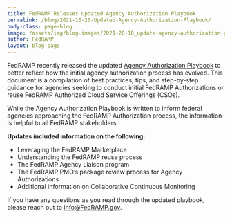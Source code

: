 ```yaml
---
title: FedRAMP Releases Updated Agency Authorization Playbook
permalink: /blog/2021-10-20-Updated-Agency-Authorization-Playbook/
body-class: page-blog
image: /assets/img/blog-images/2021-20-10_update-agency-authorization-playbook.png
author: FedRAMP
layout: blog-page
---
```


FedRAMP recently released the updated [Agency Authorization Playbook](https://www.fedramp.gov/assets/resources/documents/Agency_Authorization_Playbook.pdf) to better reflect how the initial agency authorization process has evolved. This document is a compilation of best practices, tips, and step-by-step guidance for agencies seeking to conduct initial FedRAMP Authorizations or reuse FedRAMP Authorized Cloud Service Offerings (CSOs). 
 
While the Agency Authorization Playbook is written to inform federal agencies approaching the FedRAMP Authorization process, the information is helpful to all FedRAMP stakeholders.
 
<strong>Updates included information on the following:</strong>
- Leveraging the FedRAMP Marketplace
- Understanding the FedRAMP reuse process
- The FedRAMP Agency Liaison program 
- The FedRAMP PMO’s package review process for Agency Authorizations 
- Additional information on Collaborative Continuous Monitoring 

If you have any questions as you read through the updated playbook, please reach out to <a href="mailto:info@FedRAMP.gov">info@FedRAMP.gov</a>.

